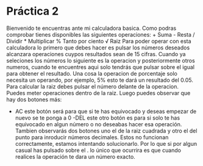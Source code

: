  # Práctica 2
Bienvenido te encuentras ante mi calculadora basica.
Como podras comprobar tienes disponibles las siguientes operaciones:
    + Suma
    - Resta
    / Dividir
    * Multiplicar
    % Tanto por ciento
    √ Raiz
Para poder operar con esta calculadora lo primero que debes hacer es pulsar los números deseados alcanzara operaciones cuypos resultados sean de 15 cifras.
Cuando ya seleciones los números lo siguiente es la operacion y posteriormente otros numeros, cuando te encuentres aqui solo tendrás que pulsar sobre el igual para obtener el resultado.
Una cosa la operacion de porcentaje solo necesita un operando, por ejemplo, 5% esto te dará un resultado del 0.05.
Para calcular la raiz debes pulsar el número delante de la operacion. Puedes meter operaciones dentro de la raiz.
Luego puedes observar que hay dos botones más:
- AC este botón será para que si te has equivocado y deseas empezar de nuevo se te ponga a 0
-DEL este otro botón es para si solo te has equivocado en algun número o no deseabas hacer esa operación.
Tambien observarás dos botones uno el de la raiz cuadrada y otro el del punto para inroducir números decimales. Estos no funcionan correctamente, estamos intentando solucionarlo.
Por lo que si por algun casual has pulsado sobre el . lo único que ocurrira es que cuando realices la operación te dara un número exacto. 
